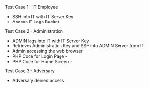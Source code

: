 Test Case 1 - IT Employee
* SSH into IT with IT Server Key
* Access IT Logs Bucket

Test Case 2 - Administration
* ADMIN logs into IT with IT Server Key
* Retrieves Administration Key and SSH into ADMIN Server from IT
* Admin accessing the web browser
* PHP Code for Login Page -
* PHP Code for Home Screen -

Test Case 3 - Adversary
* Adversary denied access
